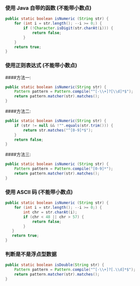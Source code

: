 ﻿### 使用 Java 自带的函数 (不能带小数点)
```java
public static boolean isNumeric (String str) {
    for (int i = str.length(); --i >= 0;) {
        if (!Character.isDigit(str.charAt(i))) {
            return false;
        }
    }
    return true;
}
```

### 使用正则表达式 (不能带小数点)
####方法一:
```java
public static boolean isNumeric(String str) {
    Pattern pattern = Pattern.compile("^[-\\+]?[\\d]*$");
    return pattern.matcher(str).matches();
}
```
####方法二:
```java
public static boolean isNumeric(String str) {
    if (str != null && !"".equals(str.trim())) {
        return str.matches("^[0-9]*$");
    }
    return false;
}
```
####方法三:
```java
public static boolean isNumeric (String str) {
    Pattern pattern = Pattern.compile("[0-9]*");
    return pattern.matcher(str).matches();
}
```

### 使用 ASCII 码 (不能带小数点)
```java
public static boolean isNumeric (String str) {
    for (int i = str.length(); --i >= 0;) {
        int chr = str.charAt(i);
        if (chr < 48 || chr > 57) {
            return false;
        }
   }
   return true;
}
```

### 判断是不是浮点型数据
```java
public static boolean isDouble(String str) {
    Pattern pattern = Pattern.compile("^[-\\+]?[.\\d]*$");
    return pattern.matcher(str).matches();
}
```

